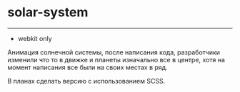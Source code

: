 # solar-system
--------------------------------------------------------------
* webkit only

Анимация солнечной системы, после написания кода, разработчики изменили что то в движке и планеты изначально все в центре, хотя на момент написания все были на своих местах в ряд. 

В планах сделать версию с использованием SCSS.